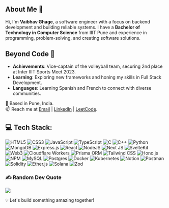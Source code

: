 ## About Me 👋

Hi, I'm **Vaibhav Ghage**, a software engineer with a focus on backend development and building reliable systems. I have a **Bachelor of Technology in Computer Science** from IIIT Pune and experience in programming, problem-solving, and creating software solutions.

## Beyond Code 🌟
- **Achievements**: Vice-captain of the volleyball team, securing 2nd place at Inter IIIT Sports Meet 2023.
- **Learning**: Exploring new frameworks and honing my skills in Full Stack Development.
- **Languages**: Learning Spanish and French to connect with diverse communities.

📍 Based in Pune, India.  
📫 Reach me at [Email](mailto:ghagevaibhav@gmail.com) | [LinkedIn](https://www.linkedin.com/in/ghagevaibhav/) | [LeetCode](https://leetcode.com/ghagevaibhav).

## 💻 Tech Stack:
![HTML5](https://img.shields.io/badge/html5-%23E34F26.svg?style=for-the-badge&logo=html5&logoColor=white)  ![CSS3](https://img.shields.io/badge/css3-%231572B6.svg?style=for-the-badge&logo=css3&logoColor=white) ![JavaScript](https://img.shields.io/badge/javascript-%23F7DF1E.svg?style=for-the-badge&logo=javascript&logoColor=black)  ![TypeScript](https://img.shields.io/badge/typescript-%23007ACC.svg?style=for-the-badge&logo=typescript&logoColor=white) ![C](https://img.shields.io/badge/c-%2300599C.svg?style=for-the-badge&logo=c&logoColor=white) ![C++](https://img.shields.io/badge/c++-%2300599C.svg?style=for-the-badge&logo=c%2B%2B&logoColor=white) ![Python](https://img.shields.io/badge/python-3670A0?style=for-the-badge&logo=python&logoColor=ffdd54)  ![MongoDB](https://img.shields.io/badge/MongoDB-%234ea94b.svg?style=for-the-badge&logo=mongodb&logoColor=white) ![Express.js](https://img.shields.io/badge/express.js-%23404d59.svg?style=for-the-badge&logo=express&logoColor=%2361DAFB) ![React](https://img.shields.io/badge/react-%2320232a.svg?style=for-the-badge&logo=react&logoColor=%2361DAFB) ![NodeJS](https://img.shields.io/badge/node.js-6DA55F?style=for-the-badge&logo=node.js&logoColor=white)  ![Next JS](https://img.shields.io/badge/Next-black?style=for-the-badge&logo=next.js&logoColor=white) ![SvelteKit](https://img.shields.io/badge/SvelteKit-%23FF3E00.svg?style=for-the-badge&logo=svelte&logoColor=white) ![Web3](https://img.shields.io/badge/Web3-%23F16822.svg?style=for-the-badge&logo=web3.js&logoColor=white) ![Cloudflare Workers](https://img.shields.io/badge/Cloudflare%20Workers-F38020?style=for-the-badge&logo=cloudflare&logoColor=white) ![Prisma ORM](https://img.shields.io/badge/Prisma-2D3748?style=for-the-badge&logo=prisma&logoColor=white) ![Tailwind CSS](https://img.shields.io/badge/tailwindcss-%2338B2AC.svg?style=for-the-badge&logo=tailwind-css&logoColor=white) ![Hono.js](https://img.shields.io/badge/Hono.js-%23000000.svg?style=for-the-badge&logo=hono&logoColor=white) ![NPM](https://img.shields.io/badge/NPM-%23CB3837.svg?style=for-the-badge&logo=npm&logoColor=white) ![MySQL](https://img.shields.io/badge/mysql-4479A1.svg?style=for-the-badge&logo=mysql&logoColor=white) ![Postgres](https://img.shields.io/badge/postgres-%23316192.svg?style=for-the-badge&logo=postgresql&logoColor=white) ![Docker](https://img.shields.io/badge/docker-%230db7ed.svg?style=for-the-badge&logo=docker&logoColor=white) ![Kubernetes](https://img.shields.io/badge/Kubernetes-%23333D56.svg?style=for-the-badge&logo=kubernetes&logoColor=white) ![Notion](https://img.shields.io/badge/Notion-%23000000.svg?style=for-the-badge&logo=notion&logoColor=white) ![Postman](https://img.shields.io/badge/Postman-FF6C37?style=for-the-badge&logo=postman&logoColor=white) ![Solidity](https://img.shields.io/badge/Solidity-%23363636.svg?style=for-the-badge&logo=solidity&logoColor=white) ![Ether.js](https://img.shields.io/badge/Ether.js-%236F47B9.svg?style=for-the-badge&logo=ethereum&logoColor=white) ![Solana](https://img.shields.io/badge/Solana-%23238C7C.svg?style=for-the-badge&logo=solana&logoColor=white) ![Zod](https://img.shields.io/badge/Zod-%2320335B.svg?style=for-the-badge&logo=zod&logoColor=white)

### ✍️ Random Dev Quote
![](https://quotes-github-readme.vercel.app/api?type=horizontal&theme=tokyonight)

💡 Let's build something amazing together!
<!-- Proudly created with GPRM ( https://gprm.itsvg.in ) -->
